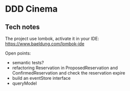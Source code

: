 # DDD Cinema

## Tech notes

The project use lombok, activate it in your IDE: https://www.baeldung.com/lombok-ide


Open points:

* semantic tests?
* refactoring Reservation in ProposedReservation and ConfirmedReservation and check the reservation expire
* build an eventStore interface
* queryModel
